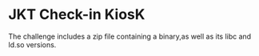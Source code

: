 # JKT Check-in KiosK


The challenge includes a zip file containing a binary,as well as its libc and ld.so versions.






